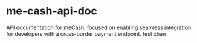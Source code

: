 # me-cash-api-doc
API documentation for meCash, focused on enabling seamless integration for developers with a cross-border payment endpoint.
 test xhan